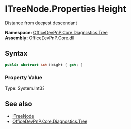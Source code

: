 # ITreeNode.Properties Height
 Distance from deepest descendant   

**Namespace:** [OfficeDevPnP.Core.Diagnostics.Tree](OfficeDevPnP.Core.Diagnostics.Tree.md)  
**Assembly:** OfficeDevPnP.Core.dll  
## Syntax
```C#
public abstract int Height { get; }
```

### Property Value
Type: System.Int32  

## See also
- [ITreeNode](OfficeDevPnP.Core.Diagnostics.Tree.ITreeNode.md) 
- [OfficeDevPnP.Core.Diagnostics.Tree](OfficeDevPnP.Core.Diagnostics.Tree.md) 
